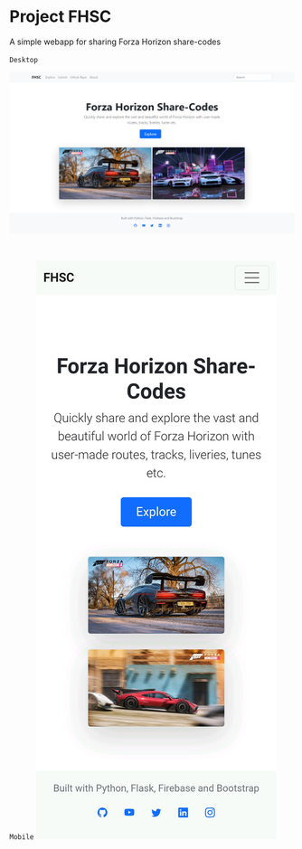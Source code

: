 # Project FHSC
A simple webapp for sharing Forza Horizon share-codes

`Desktop`

![Home Page](index_desktop_image.png)

<br>

`Mobile`
![Home Page](index_mobile_image.jpg)
